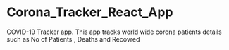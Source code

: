 # Corona_Tracker_React_App
 COVID-19 Tracker app. This app tracks world wide corona patients details such as No of Patients , Deaths and  Recovred 
